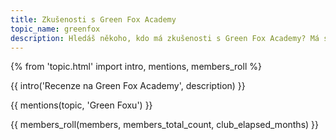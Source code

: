 ```yaml
---
title: Zkušenosti s Green Fox Academy
topic_name: greenfox
description: Hledáš někoho, kdo má zkušenosti s Green Fox Academy? Má smysl hlásit se na jejich kurzy? Vyplatí se ti učit se programování na kurzu typu bootcamp? Když neprojdeš jejich přijímacím řízením s kognitivním testem a psycholožkou, znamená to, že se nehodíš do IT? Jak funguje záruka pracovního umístění?
---
```

{% from 'topic.html' import intro, mentions, members_roll %}

{{ intro('Recenze na Green Fox Academy', description) }}

{{ mentions(topic, 'Green Foxu') }}

{{ members_roll(members, members_total_count, club_elapsed_months) }}

